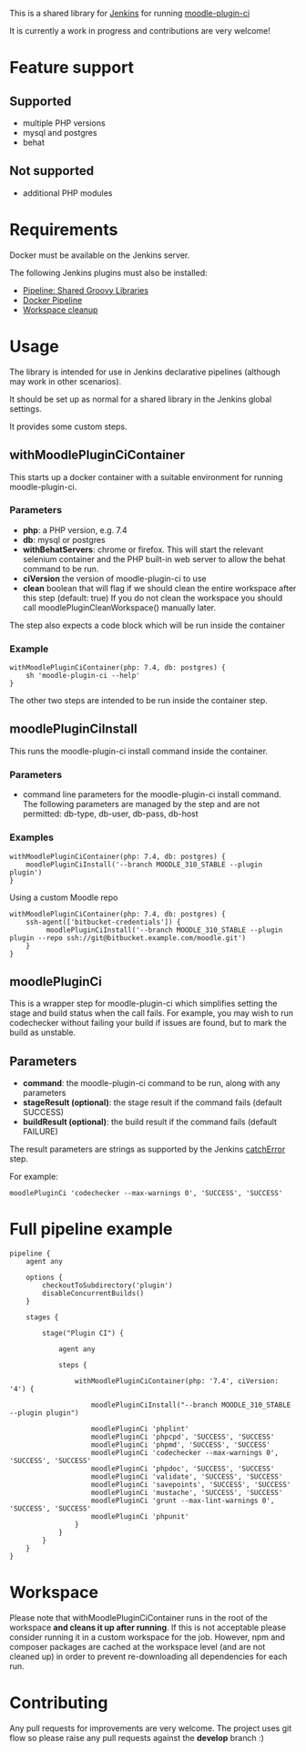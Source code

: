 This is a shared library for [Jenkins](https://www.jenkins.io/) for running 
[moodle-plugin-ci](https://github.com/moodlehq/moodle-plugin-ci)

It is currently a work in progress and contributions are very welcome!

# Feature support

## Supported

* multiple PHP versions
* mysql and postgres
* behat

## Not supported

* additional PHP modules

# Requirements

Docker must be available on the Jenkins server.

The following Jenkins plugins must also be installed:

* [Pipeline: Shared Groovy Libraries](https://plugins.jenkins.io/workflow-cps-global-lib/)
* [Docker Pipeline](https://plugins.jenkins.io/docker-workflow/)
* [Workspace cleanup](https://plugins.jenkins.io/ws-cleanup/)

# Usage

The library is intended for use in Jenkins declarative pipelines (although may work in other scenarios).

It should be set up as normal for a shared library in the Jenkins global settings.

It provides some custom steps.

## withMoodlePluginCiContainer

This starts up a docker container with a suitable environment for running moodle-plugin-ci.

### Parameters

* **php**: a PHP version, e.g. 7.4
* **db**: mysql or postgres
* **withBehatServers**: chrome or firefox. This will start the relevant selenium container and the PHP
  built-in web server to allow the behat command to be run.
* **ciVersion** the version of moodle-plugin-ci to use
* **clean** boolean that will flag if we should clean the entire workspace after this step (default: true)
  If you do not clean the workspace you should call moodlePluginCleanWorkspace() manually later.
  
The step also expects a code block which will be run inside the container

### Example

    withMoodlePluginCiContainer(php: 7.4, db: postgres) {
        sh 'moodle-plugin-ci --help'
    }

The other two steps are intended to be run inside the container step.

## moodlePluginCiInstall

This runs the moodle-plugin-ci install command inside the container.

### Parameters

* command line parameters for the moodle-plugin-ci install command. The following parameters are managed
    by the step and are not permitted: db-type, db-user, db-pass, db-host

### Examples

    withMoodlePluginCiContainer(php: 7.4, db: postgres) {
        moodlePluginCiInstall('--branch MOODLE_310_STABLE --plugin plugin')
    }

Using a custom Moodle repo

    withMoodlePluginCiContainer(php: 7.4, db: postgres) {
        ssh-agent(['bitbucket-credentials']) {
             moodlePluginCiInstall('--branch MOODLE_310_STABLE --plugin plugin --repo ssh://git@bitbucket.example.com/moodle.git')
        }
    }

## moodlePluginCi

This is a wrapper step for moodle-plugin-ci which simplifies setting the stage and build status when the call
fails. For example, you may wish to run codechecker without failing your build if issues are found, but to mark
the build as unstable.

## Parameters

* **command**: the moodle-plugin-ci command to be run, along with any parameters
* **stageResult (optional)**: the stage result if the command fails (default SUCCESS)
* **buildResult (optional)**: the build result if the command fails (default FAILURE)

The result parameters are strings as supported by the Jenkins [catchError](https://www.jenkins.io/doc/pipeline/steps/workflow-basic-steps/#catcherror-catch-error-and-set-build-result-to-failure) step.

For example:

    moodlePluginCi 'codechecker --max-warnings 0', 'SUCCESS', 'SUCCESS'

# Full pipeline example

    pipeline {
        agent any

        options {
            checkoutToSubdirectory('plugin')
            disableConcurrentBuilds()
        }

        stages {

            stage("Plugin CI") {

                agent any

                steps {

                    withMoodlePluginCiContainer(php: '7.4', ciVersion: '4') {

                        moodlePluginCiInstall("--branch MOODLE_310_STABLE --plugin plugin")

                        moodlePluginCi 'phplint'
                        moodlePluginCi 'phpcpd', 'SUCCESS', 'SUCCESS'
                        moodlePluginCi 'phpmd', 'SUCCESS', 'SUCCESS'
                        moodlePluginCi 'codechecker --max-warnings 0', 'SUCCESS', 'SUCCESS'
                        moodlePluginCi 'phpdoc', 'SUCCESS', 'SUCCESS'
                        moodlePluginCi 'validate', 'SUCCESS', 'SUCCESS'
                        moodlePluginCi 'savepoints', 'SUCCESS', 'SUCCESS'
                        moodlePluginCi 'mustache', 'SUCCESS', 'SUCCESS'
                        moodlePluginCi 'grunt --max-lint-warnings 0', 'SUCCESS', 'SUCCESS'
                        moodlePluginCi 'phpunit'
                    }
                }
            }
        }
    }


# Workspace

Please note that withMoodlePluginCiContainer runs in the root of the workspace
**and cleans it up after running**. If this is not acceptable please consider running it in
a custom workspace for the job. However, npm and composer packages are cached at the workspace
level (and are not cleaned up) in order to prevent re-downloading all dependencies for each run.

# Contributing

Any pull requests for improvements are very welcome. The project uses git flow so
please raise any pull requests against the **develop** branch :)
